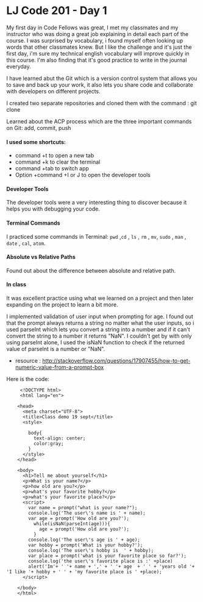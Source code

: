 # LJ Code 201 - Day 1

My first day in Code Fellows was great, I met my classmates and my instructor who was doing a great job explaining in detail each part of the course. I was surprised by vocabulary, i found myself often looking up words that other classmates knew. But I like the challenge and it's just the first day, i'm sure my technical english vocabulary will improve quickly in this course. I'm also finding that it's good practice to write in the journal everyday.

I have learned abut the Git which is a version control system that allows you to save and back up your work, it also lets you share code and collaborate with developers on different projects.

I created two separate repositories and cloned them with the command :
git clone <Web URL>


Learned about the ACP process which are the three important commands on Git: add, commit, push

#### I used some shortcuts:
* command +t to open a new tab
* command +k to clear the terminal
* command +tab to switch app
* Option +command +I or J to open the developer tools

#### Developer Tools
The developer tools were a very interesting thing to discover because it helps you with debugging your code.

#### Terminal Commands
I practiced some commands in Terminal:
`pwd` ,`cd` , `ls` , `rm` , `mv`, `sudo` , `man` , `date` , `cal`, `atom`.

#### Absolute vs Relative Paths
Found out about the difference between absolute and relative path.

#### In class
It was excellent practice using what we learned on a project and then later expanding on the project to learn a bit more.

I implemented validation of user input when prompting for age. I found out that the prompt always returns a string no matter what the user inputs, so i used parseInt which lets you convert a string into a number and if it can't convert the string to a number it returns "NaN". I couldn't get by with only using parseInt alone, I used the isNaN function to check if the returned value of parseInt is a number or "NaN".

- resource : <http://stackoverflow.com/questions/17907455/how-to-get-numeric-value-from-a-prompt-box>

Here is the code:

		 <!DOCTYPE html>
		 <html lang="en">

		<head>
		  <meta charset="UTF-8">
		  <title>Class demo 19 sept</title>
		  <style>

		    body{
		      text-align: center;
		      color:gray;
		    }
		  </style>
		</head>

		<body>
		  <h1>Tell me about yourself</h1>
		  <p>What is your name?</p>
		  <p>how old are you?</p>
		  <p>what's your favorite hobby?</p>
		  <p>what's your favorite place?</p>
		  <script>
		    var name = prompt("what is your name?");
		    console.log('The user\'s name is ' + name);
		    var age = prompt('How old are you?');
		      while(isNaN(parseInt(age))){
		        age = prompt('How old are you?');
		      }
		    console.log('The user\'s age is ' + age);
		    var hobby = prompt('What is your hobby?');
		    console.log('The user\'s hobby is  ' + hobby);
		    var place = prompt('what is your favorite place so far?');
		    console.log('the user\'s favorite place is :' +place)
		    alert('Im'+ ' '+ name + ',' + ' '+ age  + ' ' + 'years old '+ 'I like '+ hobby + ' ' + 'my favorite place is ' +place);
		  </script>

		</body>
		</html>
